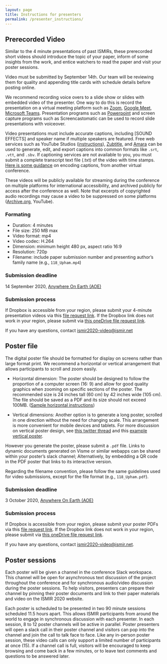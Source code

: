 ```yaml
---
layout: page
title: Instructions for presenters
permalink: /presenter_instructions/
---
```


## Prerecorded Video
Similar to the 4 minute presentations of past ISMIRs, these prerecorded short videos should introduce the topic of your paper, inform of some insights from the work, and entice watchers to read the paper and visit your poster sessions. 

Video must be submitted by September 14th. Our team will be reviewing them for quality and appending title cards with schedule details before posting online. 

We recommend recording voice overs to a slide show or slides with embedded video of the presenter. One way to do this is record the presentation on a virtual meeting platform such as [Zoom](https://ieeetv.ieee.org/mobile/video/recording-your-presentation-with-zoom), [Google Meet](https://support.google.com/meet/answer/9308681?hl=en), [Microsoft Teams](https://support.microsoft.com/en-us/office/record-a-meeting-in-teams-34dfbe7f-b07d-4a27-b4c6-de62f1348c24?ui=en-us&rs=en-us&ad=us). Presentation programs such as [Powerpoint](https://support.microsoft.com/en-us/office/record-a-slide-show-with-narration-and-slide-timings-0b9502c6-5f6c-40ae-b1e7-e47d8741161c?ui=en-us&rs=en-us&ad=us) and screen capture programs such as Screencastomatic can be used to record slide presentations with voiceover. 

Video presentations must include accurate captions, including [SOUND EFFECTS] and speaker name if multiple speakers are featured. Free web services such as YouTube Studios ([instructions](https://support.google.com/youtube/answer/2734796?hl=en)), [Zubtitle](https://zubtitle.com/how-to-automatically-add-open-captions-to-video/?gclid=Cj0KCQjw7ZL6BRCmARIsAH6XFDKU54H8xbNSiYXiY6Jsarj-54XzGIb5gJTVhxFHn87YLuk6i2pbtSUaAg60EALw_wcB), and [Amara](https://amara.org/en/subtitling-platform/) can be used to generate, edit, and export captions into common formats like `.srt`, `.vtt`, and `.sbv`. If captioning services are not available to you, you must submit a complete transcript text file (.txt) of the video with time stamps. [Here is some guidance](https://uist.acm.org/uist2020/videos-and-video-previews.html#technical) on encoding captions, from another virtual conference.

These videos will be publicly available for streaming during the conference on multiple platforms for international accessibility, and archived publicly for access after the conference as well. Note that excerpts of copyrighted audio recordings may cause a video to be suppressed on some platforms ([Archive.org](http://archive.org/), YouTube).

### Formating 
- Duration: 4 minutes
- File size: 250 MB max
- Video format: mp4
- Video codec: H.264
- Dimension: minimum height 480 px, aspect ratio 16:9
- Resolution: 720p
- Filename: include paper submission number and presenting author’s family name (e.g., `118_Upham.mp4`)

### Submission deadline
14 September 2020, [Anywhere On Earth (AOE)](https://www.timeanddate.com/time/zones/aoe)

### Submission process

If Dropbox is accessible from your region, please submit your 4-minute presentation videos via this [file request link](https://www.dropbox.com/request/oI5j5mMaeWSwGKNx4XNi). If the Dropbox link does not work in your region, please submit via [this oneDrive file request link](https://mcgill-my.sharepoint.com/:f:/g/personal/finn_upham_mail_mcgill_ca/EitzuJBkjv5Bp0TfHd97saYBo81zd2OEgXDeCOcLcj0G_Q).

If you have any questions, contact [ismir2020-video@ismir.net](mailto:ismir2020-video@ismir.net)

## Poster file
The digital poster file should be formatted for display on screens rather than large format print. We recommend a horizontal or vertical arrangement that allows participants to scroll and zoom easily. 

- Horizontal dimension: The poster should be designed to follow the proportion of a computer screen (16: 9) and allow for good quality graphics when zooming on specific sections of the poster. The recommended size is 24 inches tall (60 cm) by 42 inches wide (105 cm). The file should be saved as a PDF and its size should not exceed 100MB. ([Sample horizontal instructions](https://www.iaps2020.com/presentation-guidelines))

- Vertical dimensions: Another option is to generate a long poster, scrolled in one direction without the need for changing scale. This arrangement is more convenient for mobile devices and tablets. For more discussion on vertical poster design, see [this twitter thread](https://twitter.com/Krista_BH/status/1272502304764235777) and this [example vertical poster](https://my.visme.co/view/8r9e71qk-icis2020-poster-gazefollowing-movieversion).

However you generate the poster, please submit a `.pdf` file. Links to dynamic documents generated on Visme or similar webapps can be shared within your poster’s slack channel; Alternatively, by embedding a QR code in the PDF poster that links to its interactive version. 

Regarding the filename convention, please follow the same guidelines used for video submissions, except for the file format (e.g., `118_Upham.pdf`).

### Submission deadline
3 October 2020, [Anywhere On Earth (AOE)](https://www.timeanddate.com/time/zones/aoe)

### Submission process
If Dropbox is accessible from your region, please submit your poster PDFs via this [file request link](https://www.dropbox.com/request/BlFpF2kxncjg07x1UPbG). If the Dropbox link does not work in your region, please submit via [this oneDrive file request link](https://mcgill-my.sharepoint.com/:f:/g/personal/nestor_napoleslopez_mail_mcgill_ca/EmaHAjBdteBOi7RzwK5QF4MB8xhqu4GyO-P8OqVhACKd8w).

If you have any questions, contact [ismir2020-video@ismir.net](mailto:ismir2020-video@ismir.net).

## Poster sessions
Each poster will be given a channel in the conference Slack workspace. This channel will be open for asynchronous text discussion of the project throughout the conference and for synchronous audio/video discussion during the poster sessions. To help visitors, presenters can prepare their channel by pinning their poster documents and link to their paper materials and video on the ISMIR 2020 website.

Each poster is scheduled to be presented in two 90 minute sessions scheduled 11.5 hours apart. This allows ISMIR participants from around the world to engage in synchronous discussion with each presenter. In each session, 8 to 12 poster channels will be active in parallel. Poster presenters will open a slack call in their poster channel and visitors can pop into the channel and join the call to talk face to face. Like any in-person poster session, these video calls can only support a limited number of participants at once (15). If a channel call is full, visitors will be encouraged to keep browsing and come back in a few minutes, or to leave text comments and questions to be answered later.